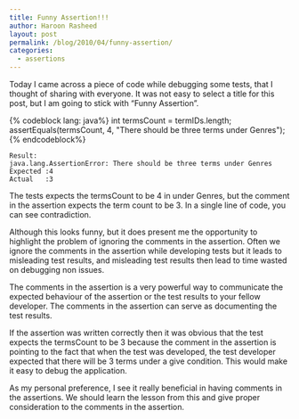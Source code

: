 ```yaml
---
title: Funny Assertion!!!
author: Haroon Rasheed
layout: post
permalink: /blog/2010/04/funny-assertion/
categories:
  - assertions
---
```

  
Today I came across a piece of code while debugging some tests, that I thought of sharing with everyone. It was not easy to select a title for this post, but I am going to stick with “Funny Assertion”.

{% codeblock lang: java%}
int termsCount = termIDs.length;
assertEquals(termsCount, 4, "There should be three terms under Genres");
{% endcodeblock%}


	Result:
	java.lang.AssertionError: There should be three terms under Genres
	Expected :4
	Actual   :3


The tests expects the termsCount to be 4 in under Genres, but the comment in the assertion expects the term count to be 3. In a single line of code, you can see contradiction.

Although this looks funny, but it does present me the opportunity to highlight the problem of ignoring the comments in the assertion. Often we ignore the comments in the assertion while developing tests but it leads to misleading test results, and misleading test results then lead to time wasted on debugging non issues.

The comments in the assertion is a very powerful way to communicate the expected behaviour of the assertion or the test results to your fellow developer. The comments in the assertion can serve as documenting the test results.

If the assertion was written correctly then it was obvious that the test expects the termsCount to be 3 because the comment in the assertion is pointing to the fact that when the test was developed, the test developer expected that there will be 3 terms under a give condition. This would make it easy to debug the application.

As my personal preference, I see it really beneficial in having comments in the assertions. We should learn the lesson from this and give proper consideration to the comments in the assertion.